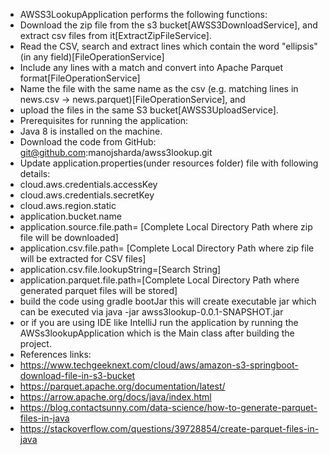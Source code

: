 * AWSS3LookupApplication performs the following functions:
* Download the zip file from the s3 bucket[AWSS3DownloadService], and extract csv files from it[ExtractZipFileService].
* Read the CSV, search and extract lines which contain the word "ellipsis" (in any field)[FileOperationService]
* Include any lines with a match and convert into Apache Parquet format[FileOperationService]
* Name the file with the same name as the csv (e.g. matching lines in news.csv → news.parquet)[FileOperationService], and
* upload the files in the same S3 bucket[AWSS3UploadService].
* Prerequisites for running the application:
* Java 8 is installed on the machine.
* Download the code from GitHub: git@github.com:manojsharda/awss3lookup.git
* Update application.properties(under resources folder) file with following details:
* cloud.aws.credentials.accessKey
* cloud.aws.credentials.secretKey
* cloud.aws.region.static
* application.bucket.name
* application.source.file.path= [Complete Local Directory Path where zip file will be downloaded]
* application.csv.file.path= [Complete Local Directory Path where zip file will be extracted for CSV files]
* application.csv.file.lookupString=[Search String]
* application.parquet.file.path=[Complete Local Directory Path where generated parquet files will be stored]
* build the code using gradle bootJar this will create executable jar which can be executed via java -jar awss3lookup-0.0.1-SNAPSHOT.jar 
* or if you are using IDE like IntelliJ run the application by running the AWSs3lookupApplication which is the Main class after building the project.
* References links:
* https://www.techgeeknext.com/cloud/aws/amazon-s3-springboot-download-file-in-s3-bucket
* https://parquet.apache.org/documentation/latest/
* https://arrow.apache.org/docs/java/index.html
* https://blog.contactsunny.com/data-science/how-to-generate-parquet-files-in-java
* https://stackoverflow.com/questions/39728854/create-parquet-files-in-java
